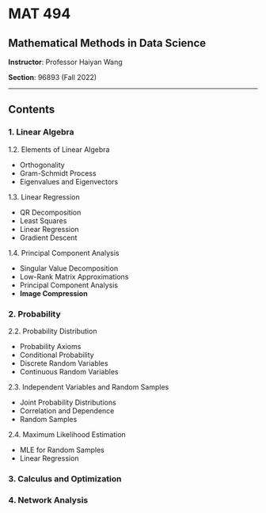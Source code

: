 # MAT 494

## Mathematical Methods in Data Science

**Instructor**: Professor Haiyan Wang

**Section**: 96893 (Fall 2022)

--------------------------------------------------

## Contents

### 1. Linear Algebra

1.2. Elements of Linear Algebra

* Orthogonality
* Gram-Schmidt Process
* Eigenvalues and Eigenvectors

1.3. Linear Regression

* QR Decomposition
* Least Squares
* Linear Regression
* Gradient Descent

1.4. Principal Component Analysis

* Singular Value Decomposition
* Low-Rank Matrix Approximations
* Principal Component Analysis
* **Image Compression**

### 2. Probability

2.2. Probability Distribution

* Probability Axioms
* Conditional Probability
* Discrete Random Variables
* Continuous Random Variables

2.3. Independent Variables and Random Samples

* Joint Probability Distributions
* Correlation and Dependence
* Random Samples

2.4. Maximum Likelihood Estimation

* MLE for Random Samples
* Linear Regression

### 3. Calculus and Optimization

### 4. Network Analysis
